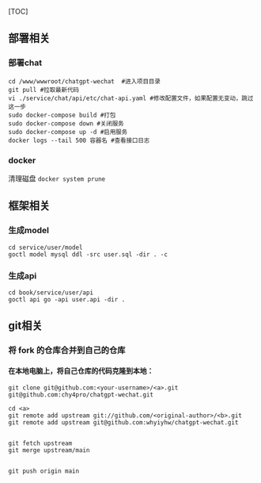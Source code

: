 [TOC]
## 部署相关
### 部署chat
```shell
cd /www/wwwroot/chatgpt-wechat  #进入项目目录
git pull #拉取最新代码
vi ./service/chat/api/etc/chat-api.yaml #修改配置文件，如果配置无变动，跳过这一步
sudo docker-compose build #打包
sudo docker-compose down #关闭服务
sudo docker-compose up -d #启用服务
docker logs --tail 500 容器名 #查看接口日志
```

### docker
清理磁盘 `docker system prune`

## 框架相关
### 生成model
```
cd service/user/model
goctl model mysql ddl -src user.sql -dir . -c
```

### 生成api
```
cd book/service/user/api
goctl api go -api user.api -dir .
```

## git相关
### 将 fork 的仓库合并到自己的仓库
#### 在本地电脑上，将自己仓库的代码克隆到本地：
```
git clone git@github.com:<your-username>/<a>.git
git@github.com:chy4pro/chatgpt-wechat.git

cd <a>
git remote add upstream git://github.com/<original-author>/<b>.git
git remote add upstream git@github.com:whyiyhw/chatgpt-wechat.git


git fetch upstream
git merge upstream/main


git push origin main

```